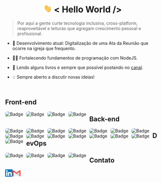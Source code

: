 # <div align="center"><img src="https://github.com/SatYu26/SatYu26/blob/master/Assets/Hi.gif" width="27px" height="27px"> < Hello World /></div>  
  

> Por aqui a gente curte tecnologia inclusiva, cross-platform, reaproveitável e leituras que agregam crescimento pessoal e profissional. 
  

- 🤖 Desenvolvimento atual: Digitalização de uma Ata da Reunião que ocorre na igreja que frequento.  
  

- 🧑‍💻 Fortalecendo fundamentos de programação com NodeJS.  
  

- 🧠 Lendo alguns livros e sempre que possível postando no [canal](https://www.youtube.com/@leiturarelevante).  
  

- 💡 Sempre aberto a discutir novas ideias!  

<br/>  

## Front-end
<div>
<img alt="Badge" style="float: left; margin-right: 10px; border-radius: 6px;" src="https://img.shields.io/badge/HTML5-E34F26?style=for-the-badge&logo=html5&logoColor=white"/>
<img alt="Badge" style="float: left; margin-right: 10px; border-radius: 6px;" src="https://img.shields.io/badge/CSS3-1572B6?style=for-the-badge&logo=css3&logoColor=white"/>
<img alt="Badge" style="float: left; margin-right: 10px; border-radius: 6px;" src="https://img.shields.io/badge/JavaScript-323330?style=for-the-badge&logo=javascript&logoColor=F7DF1E"/>
<img alt="Badge" style="float: left; margin-right: 10px; border-radius: 6px;" src="https://img.shields.io/badge/Bootstrap-563D7C?style=for-the-badge&logo=bootstrap&logoColor=white"/>
</div>

## Back-end
<div>
<img alt="Badge"  src="https://img.shields.io/badge/Node.js-339933?style=for-the-badge&logo=nodedotjs&logoColor=white" style="float: left; margin-right: 10px; border-radius: 6px; background-color: #ffff"/>
<img alt="Badge" style="float: left; margin-right: 10px; border-radius: 6px;" src="https://img.shields.io/badge/TypeScript-007ACC?style=for-the-badge&logo=typescript&logoColor=white"/>
<img alt="Badge" style="float: left; margin-right: 10px; border-radius: 6px;" src="https://img.shields.io/badge/Express.js-000000?style=for-the-badge&logo=express&logoColor=white"/>
<img alt="Badge" style="float: left; margin-right: 10px; border-radius: 6px;" src="https://img.shields.io/badge/C%23-239120?style=for-the-badge&logo=c-sharp&logoColor=white"/>
<img alt="Badge" style="float: left; margin-right: 10px; border-radius: 6px;" src="https://img.shields.io/badge/nestjs-E0234E?style=for-the-badge&logo=nestjs&logoColor=white"/>
<img alt="Badge" style="float: left; margin-right: 10px; border-radius: 6px;" src="https://img.shields.io/badge/Docker-2CA5E0?style=for-the-badge&logo=docker&logoColor=white"/>
<img alt="Badge" style="float: left; margin-right: 10px; border-radius: 6px;" src="https://img.shields.io/badge/MongoDB-4EA94B?style=for-the-badge&logo=mongodb&logoColor=white"/>
<img alt="Badge" style="float: left; margin-right: 10px; border-radius: 6px;" src="https://img.shields.io/badge/PostgreSQL-316192?style=for-the-badge&logo=postgresql&logoColor=white"/>
<img alt="Badge" style="float: left; margin-right: 10px; border-radius: 6px;" src="https://img.shields.io/badge/Microsoft%20SQL%20Server-CC2927?style=for-the-badge&logo=microsoft%20sql%20server&logoColor=white"/>
<img alt="Badge" style="float: left; margin-right: 10px; border-radius: 6px;" src="https://img.shields.io/badge/GIT-E44C30?style=for-the-badge&logo=git&logoColor=white"/>
<img alt="Badge" style="float: left; margin-right: 10px; border-radius: 6px;" src="https://img.shields.io/badge/redis-%23DD0031.svg?&style=for-the-badge&logo=redis&logoColor=white"/>
<img alt="Badge" style="float: left; margin-right: 10px; border-radius: 6px;" src="https://img.shields.io/badge/rabbitmq-%23FF6600.svg?&style=for-the-badge&logo=rabbitmq&logoColor=white"/>
<img alt="Badge" style="float: left; margin-right: 10px; border-radius: 6px;" src="https://img.shields.io/badge/GraphQl-E10098?style=for-the-badge&logo=graphql&logoColor=white"/>
<img alt="Badge" style="float: left; margin-right: 10px; border-radius: 6px;" src="https://img.shields.io/badge/Prisma-3982CE?style=for-the-badge&logo=Prisma&logoColor=white"/>
<img alt="Badge" style="float: left; margin-right: 10px; border-radius: 6px;" src="https://img.shields.io/badge/Jest-C21325?style=for-the-badge&logo=jest&logoColor=white"/>
</div>

## DevOps
<div>
<img alt="Badge" style="float: left; margin-right: 10px; border-radius: 6px;" src="https://img.shields.io/badge/Amazon_AWS-FF9900?style=for-the-badge&logo=amazonaws&logoColor=white"/>
<img alt="Badge" style="float: left; margin-right: 10px; border-radius: 6px;" src="https://img.shields.io/badge/Linux-FCC624?style=for-the-badge&logo=linux&logoColor=black"/>
<img alt="Badge" style="float: left; margin-right: 10px; border-radius: 6px;" src="https://img.shields.io/badge/GNU%20Bash-4EAA25?style=for-the-badge&logo=GNU%20Bash&logoColor=white"/>
<img alt="Badge" style="float: left; margin-right: 10px; border-radius: 6px;" src="https://img.shields.io/badge/GitLab-330F63?style=for-the-badge&logo=gitlab&logoColor=white"/>
</div>


## Contato

  <a href="https://www.linkedin.com/in/vitorroliveiraa/">
    <img align="left" alt="Satyam Goyal | Linkedin" width="24px" src="https://github.com/SatYu26/SatYu26/blob/master/Assets/Linkedin.svg" />
  </a> &nbsp;&nbsp;
  
  <a href="mailto:avtech.contato@gmail.com">
    <img align="left" alt="Satyam Goyal | Gmail" width="26px" src="https://github.com/SatYu26/SatYu26/blob/master/Assets/Gmail.svg" />
  </a>
